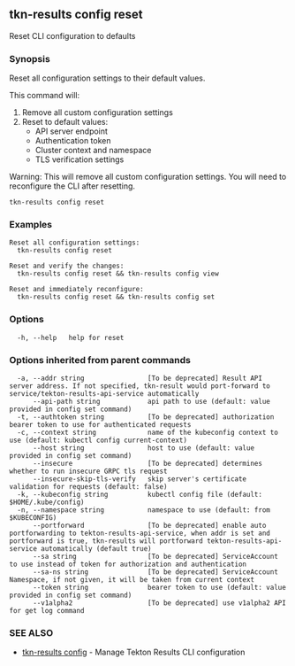 ## tkn-results config reset

Reset CLI configuration to defaults

### Synopsis

Reset all configuration settings to their default values.

This command will:
1. Remove all custom configuration settings
2. Reset to default values:
   - API server endpoint
   - Authentication token
   - Cluster context and namespace
   - TLS verification settings

Warning: This will remove all custom configuration settings.
         You will need to reconfigure the CLI after resetting.

```
tkn-results config reset
```

### Examples

```
Reset all configuration settings:
  tkn-results config reset

Reset and verify the changes:
  tkn-results config reset && tkn-results config view

Reset and immediately reconfigure:
  tkn-results config reset && tkn-results config set
```

### Options

```
  -h, --help   help for reset
```

### Options inherited from parent commands

```
  -a, --addr string                [To be deprecated] Result API server address. If not specified, tkn-result would port-forward to service/tekton-results-api-service automatically
      --api-path string            api path to use (default: value provided in config set command)
  -t, --authtoken string           [To be deprecated] authorization bearer token to use for authenticated requests
  -c, --context string             name of the kubeconfig context to use (default: kubectl config current-context)
      --host string                host to use (default: value provided in config set command)
      --insecure                   [To be deprecated] determines whether to run insecure GRPC tls request
      --insecure-skip-tls-verify   skip server's certificate validation for requests (default: false)
  -k, --kubeconfig string          kubectl config file (default: $HOME/.kube/config)
  -n, --namespace string           namespace to use (default: from $KUBECONFIG)
      --portforward                [To be deprecated] enable auto portforwarding to tekton-results-api-service, when addr is set and portforward is true, tkn-results will portforward tekton-results-api-service automatically (default true)
      --sa string                  [To be deprecated] ServiceAccount to use instead of token for authorization and authentication
      --sa-ns string               [To be deprecated] ServiceAccount Namespace, if not given, it will be taken from current context
      --token string               bearer token to use (default: value provided in config set command)
      --v1alpha2                   [To be deprecated] use v1alpha2 API for get log command
```

### SEE ALSO

* [tkn-results config](tkn-results_config.md)	 - Manage Tekton Results CLI configuration


